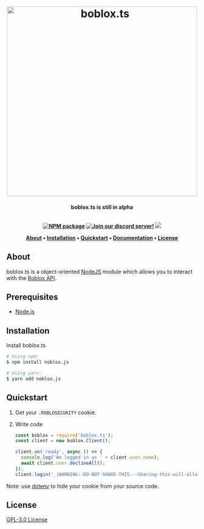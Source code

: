 <h1 align="center">
    <img src="https://i.imgur.com/5scWO9l.png" alt="boblox.ts" width="500"/>
    <br>
</h1>


<h4 align="center">boblox.ts is still in alpha
<br>
<br>
<p align="center">
    <a href="https://npmjs.org/boblox.ts"><img src="https://img.shields.io/npm/v/boblox.ts.svg?style=flat-square" alt="NPM package"/></a>
    <a href="https://discord.gg/Jpg5HSax"><img src="https://img.shields.io/discord/892801942974263326?style=flat-square&label=discord" alt="Join our discord server!"></a>
    <a href="https://npmjs.org/boblox.ts"><img src="https://img.shields.io/npm/dt/boblox.ts?style=flat-square"></a>
</p>

<p align="center">
  <a href="#about">About</a> •
  <a href="#installation">Installation</a> •
  <a href="#quickstart">Quickstart</a> •
  <a href="https://thefakewater.github.io/boblox.ts/">Documentation</a> •
  <a href="#license">License</a>
</p>

## About
boblox.ts is a object-oriented [NodeJS](https://nodejs.org/) module which allows you to interact with the [Roblox API](https://roblox.com).

## Prerequisites
- [Node.js](https://nodejs.org/en/download/current/)

## Installation

Install boblox.ts
```bash
# Using npm:
$ npm install noblox.js

# Using yarn:
$ yarn add noblox.js
```

## Quickstart
1) Get your `.ROBLOSECURITY` cookie.
2. Write code
    ```js
    const boblox = require('boblox.ts');
    const client = new boblox.Client();
    
    client.on('ready', async () => {
      console.log('We logged in as ' + client.user.name);
      await client.user.declineAll();
    });
    client.login('_|WARNING:-DO-NOT-SHARE-THIS.--Sharing-this-will-allow-someone-to-log-in-as-you-and-to-steal-your-ROBUX-and-items.|_');
    ```

Note: use [dotenv](https://www.npmjs.com/package/dotenv) to hide your cookie from your source code.

## License

[GPL-3.0 License](https://github.com/thefakewater/boblox.ts/blob/main/LICENSE)
